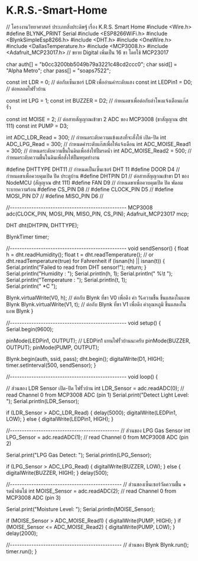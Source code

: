 # K.R.S.-Smart-Home

// โครงงานวิทยาศาสตร์ ประเภทสิ่งประดิษฐ์ เรื่อง K.R.S. Smart Home
#include <Wire.h>
#define BLYNK_PRINT Serial
#include <ESP8266WiFi.h>
#include <BlynkSimpleEsp8266.h>
#include <DHT.h>
#include <OneWire.h>
#include <DallasTemperature.h>
#include <MCP3008.h>
#include <Adafruit_MCP23017.h>    // ขยาย Digital เพิ่มเป็น 16 ขา โดยใช้ MCP23017 


char auth[] = "b0cc3200bb5049b79a3221c48cd2ccc0";
char ssid[] = "Alpha Metro";
char pass[] = "soaps7522";

const int LDR = 0;        // ต่อกับเซ็นเซอร์ LDR เพื่ออ่านค่าระดับแสง
const int LEDPin1 = D0;   // ต่อหลอดไฟรั้วบ้าน

const int LPG = 1;
const int BUZZER = D2;    // กำหนดขาเพื่อต่อกับลำโพงแจ้งเตือนแก๊สรั่ว

const int MOISE = 2;      // ต่อสายสัญญาณเข้าขา 2 ADC ของ MCP3008 (ขาสัญญาณ dht 111)
const int PUMP = D3;


int ADC_LDR_Read = 300;     // กำหนดระดับความแข้งแสงที่จะสั่งให้ เปิด-ปิด 
int ADC_LPG_Read = 300;     // กำหนดค่าระดับแก๊สเพื่อให้แจ้งเดือน
int ADC_MOISE_Read1 = 300;  // กำหนดระดับความชื้นในดินเพื่อส่งให้ปั้มรดน้ำ
int ADC_MOISE_Read2 = 500;  // กำหนดระดับความชื้นในดินเพื่อสั่งให้ปั้มหยุดทำงาน

#define DHTTYPE DHT11     // กำหนดเป็นเซ็นเซอร์ DHT 11
#define DOOR D4           // กำหนดขาเพื่อควบคุมเปิด ปิด ประตูบ้าน
#define DHTPIN D1         // ต่อสายสัญญาณเข้าขา D1 ของ NodeMCU (สัญญาณ dht 111)
#define FAN D9            // กำหนดขาเพื่อควบคุมเปิด ปิด พัดลมระบายความร้อน
#define CS_PIN D8         //
#define CLOCK_PIN D5      //
#define MOSI_PIN D7       //
#define MISO_PIN D6       //

//-------------------------------------------------
MCP3008 adc(CLOCK_PIN, MOSI_PIN, MISO_PIN, CS_PIN);
Adafruit_MCP23017 mcp;

DHT dht(DHTPIN, DHTTYPE);

BlynkTimer timer;

//-------------------------------------------------
void sendSensor()
{
  float h = dht.readHumidity();
  float t = dht.readTemperature(); // or dht.readTemperature(true) for Fahrenheit
  if (isnan(h) || isnan(t)) {
    Serial.println("Failed to read from DHT sensor!");
    return;
  }
  Serial.println("Humidity : ");
  Serial.println(h, 1);
  Serial.println(" %\t ");
  Serial.println("Temperature : ");
  Serial.println(t, 1);  
  Serial.println(" *C ");
  
  Blynk.virtualWrite(V0, h);      // ต่อกับ Blynk ที่ขา V0 เพื่อดึง ค่า %ความชื้น ขึ้นแสดงในแอพ Blynk
  Blynk.virtualWrite(V1, t);      // ต่อกับ Blynk ที่ขา V1 เพื่อดึง ค่าอุณหภูมิ ขึ้นแสดงในแอพ Blynk
}

//-------------------------------------------------
void setup() 
{
  Serial.begin(9600);
  
  pinMode(LEDPin1, OUTPUT);       // LEDPin1 แทนไฟรั้วบ้านนะครับ
  pinMode(BUZZER, OUTPUT);
  pinMode(PUMP, OUTPUT);

  Blynk.begin(auth, ssid, pass);
  dht.begin();
  digitalWrite(D1, HIGH);
  timer.setInterval(500, sendSensor);
}

//-------------------------------------------------
void loop()  {
  
  // ส่วนของ LDR Sensor เปิด-ปิด ไฟรั้วบ้าน
  int LDR_Sensor = adc.readADC(0);   // read Channel 0 from MCP3008 ADC (pin 1)
  Serial.print("Detect Light Level: ");
  Serial.println(LDR_Sensor);

  if (LDR_Sensor > ADC_LDR_Read) {
    delay(5000);
    digitalWrite(LEDPin1, LOW);
    } else {
      digitalWrite(LEDPin1, HIGH);
    }
  
  //----------------------------------------------
  // ส่วนของ LPG Gas Sensor
  int LPG_Sensor = adc.readADC(1);   // read Channel 0 from MCP3008 ADC (pin 2)

  Serial.print("LPG Gas Detect: ");
  Serial.println(LPG_Sensor);

  if (LPG_Sensor > ADC_LPG_Read) {
    digitalWrite(BUZZER, LOW);
    } else {
      digitalWrite(BUZZER, HIGH);
    }
    delay(500);

  //-----------------------------------------------
  // ส่วนของเซ็นเซอร์วัดความชื้น + รดน้ำต้นไม้
  int MOISE_Sensor = adc.readADC(2);   // read Channel 0 from MCP3008 ADC (pin 3)

  Serial.print("Moisture Level: ");
  Serial.println(MOISE_Sensor);

  if (MOISE_Sensor > ADC_MOISE_Read1) {
    digitalWrite(PUMP, HIGH);
    } if (MOISE_Sensor <= ADC_MOISE_Read2) {
    digitalWrite(PUMP, LOW);
    }
    delay(2000);
    
  //-----------------------------------------------
  // ส่วนของ Blynk
  Blynk.run();
  timer.run();
}

